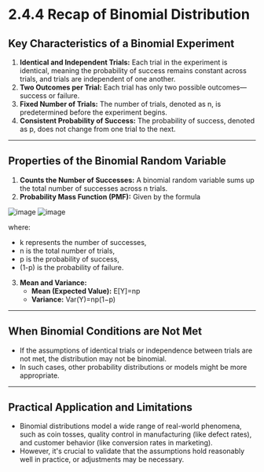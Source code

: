 # 2.4.4 Recap of Binomial Distribution

## Key Characteristics of a Binomial Experiment
1. **Identical and Independent Trials:** Each trial in the experiment is identical, meaning the probability of success remains constant across trials, and trials are independent of one another.
2. **Two Outcomes per Trial:** Each trial has only two possible outcomes—success or failure.
3. **Fixed Number of Trials:** The number of trials, denoted as n, is predetermined before the experiment begins.
4. **Consistent Probability of Success:** The probability of success, denoted as p, does not change from one trial to the next.

---

## Properties of the Binomial Random Variable
1. **Counts the Number of Successes:** A binomial random variable sums up the total number of successes across n trials.
2. **Probability Mass Function (PMF):** Given by the formula 

![image](https://github.com/user-attachments/assets/2d911b78-2868-4b0b-b697-fb428cf3edba) ![image](https://github.com/user-attachments/assets/fa9976d9-e115-4f08-b9fc-1eb6afd1b7dc)

   where:
   - k represents the number of successes,
   - n is the total number of trials,
   - p is the probability of success,
   - (1-p) is the probability of failure.
3. **Mean and Variance:**
   - **Mean (Expected Value):** E[Y]=np
   - **Variance:** Var(Y)=np(1−p)
---

## When Binomial Conditions are Not Met
- If the assumptions of identical trials or independence between trials are not met, the distribution may not be binomial. 
- In such cases, other probability distributions or models might be more appropriate.

---

## Practical Application and Limitations
- Binomial distributions model a wide range of real-world phenomena, such as coin tosses, quality control in manufacturing (like defect rates), and customer behavior (like conversion rates in marketing).
- However, it's crucial to validate that the assumptions hold reasonably well in practice, or adjustments may be necessary.
